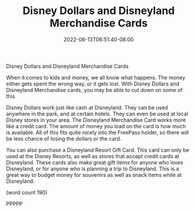 ﻿---
title: "Disney Dollars and Disneyland Merchandise Cards"
date: 2022-06-13T06:51:40-08:00
description: "Disneyland Tips for Web Success"
featured_image: "/images/Disneyland.jpg"
tags: ["Disneyland"]
---

Disney Dollars and Disneyland Merchandise Cards

When it comes to kids and money, we all know what 
happens. The money either gets spent the wrong way, 
or it gets lost. With Disney Dollars and Disneyland 
Merchandise cards, you may be able to cut down on 
some of this.

Disney Dollars work just like cash at Disneyland. 
They can be used anywhere in the park, and at 
certain hotels. They can even be used at local 
Disney stores in your area. The Disneyland 
Merchandise Card works more like a credit card. The 
amount of money you load on the card is how much 
is available. All of this fits quite nicely into the 
FreePass holder, so there will be less chance of 
losing the dollars or the card.

You can also purchase a Disneyland Resort Gift 
Card. This card can only be used at the Disney 
Resorts, as well as stores that accept credit cards 
at Disneyland. These cards also make great gift 
items for anyone who loves Disneyland, or for 
anyone who is planning a trip to Disneyland. This is 
a great way to budget money for souvenirs as well 
as snack items while at Disneyland.

(word count 190)

PPPPP

